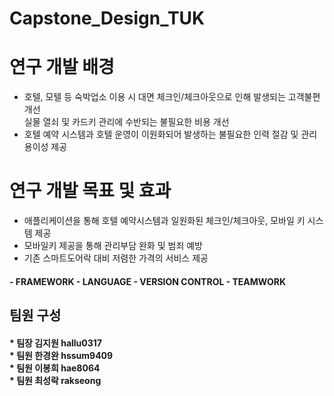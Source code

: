 # Capstone_Design_TUK

# 연구 개발 배경
- 호텔, 모텔 등 숙박업소 이용 시 
  대면 체크인/체크아웃으로 인해 발생되는 고객불편 개선   
  실물 열쇠 및 카드키 관리에 수반되는 불필요한 비용 개선   
- 호텔 예약 시스템과 호텔 운영이 이원화되어 발생하는 불필요한 인력 절감 및 관리 용이성 제공

# 연구 개발 목표 및 효과
- 애플리케이션을 통해 호텔 예약시스템과 일원화된 체크인/체크아웃, 모바일 키 시스템 제공
- 모바일키 제공을 통해 관리부담 완화 및 범죄 예방
- 기존 스마트도어락 대비 저렴한 가격의 서비스 제공
<h4>
- FRAMEWORK 
- LANGUAGE 
- VERSION CONTROL 
- TEAMWORK 
</h4>
<h2> 팀원 구성</h2>
<h4>* 팀장 김지원 hallu0317 <br>
* 팀원 한경완 hssum9409 <br>
* 팀원 이봉희 hae8064 <br>
* 팀원 최성락 rakseong <br></h4>
